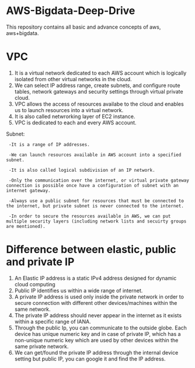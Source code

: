 # AWS-Bigdata-Deep-Drive
This repository contains all basic and advance concepts of aws, aws+bigdata.

# VPC

  1. It is a virtual network dedicated to each AWS account which is logically isolated  from other virtual networks in the cloud.
  2. We can select IP address range, create subnets, and configure route tables, network gateways and security settings through virtual private cloud.
  3. VPC allows the access of resources availabe to the cloud and enables us to launch resources into a virtual network.
  4. It is also called netwrorking layer of EC2 instance.
  5. VPC is dedicated to each and every AWS account.
  
  Subnet:
  
     -It is a range of IP addresses.
     
     -We can launch resources available in AWS account into a specified subnet.
     
     -It is also called logical subdivision of an IP network.
     
     -Only the communication over the internet, or virtual private gateway connection is possible once have a configuration of subnet with an internet gateway.
     
     -Always use a public subnet for resources that must be connected to the internet, but private subnet is never connected to the internet. 
     
     -In order to secure the resources available in AWS, we can put multiple security layers (including network lists and secuirty groups are mentioned).

# Difference between elastic, public and private IP
  
  1. An Elastic IP address is a static IPv4 address designed for dynamic cloud computing
  2. Public IP identifies us within a wide range of internet. 
  3. A private IP address is used only inside the private network in order to secure connection with different other devices/machines within the same network.
  4. The private IP address should never appear in the internet as it exists within a specific range of IANA.
  5. Through the public Ip, you can communicate to the outside globe. Each device has unique numeric key and in case of private IP, which has a non-unique numeric key which are used by other devices within the same private network.
  6. We can get/found the private IP address through the internal device setting but public IP, you can google it and find the IP address.
